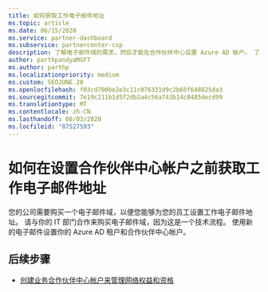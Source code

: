 ```yaml
---
title: 如何获取工作电子邮件地址
ms.topic: article
ms.date: 06/15/2020
ms.service: partner-dashboard
ms.subservice: partnercenter-csp
description: 了解电子邮件域的需求，然后才能在合作伙伴中心设置 Azure AD 帐户。 了解如何购买电子邮件域。
author: parthpandyaMSFT
ms.author: parthp
ms.localizationpriority: medium
ms.custom: SEOJUNE.20
ms.openlocfilehash: f03cd700be2e3c11c076331d9c2b65f648825da3
ms.sourcegitcommit: 7e19c211b1d5f2db2a4c56a743b14c8485decd99
ms.translationtype: MT
ms.contentlocale: zh-CN
ms.lasthandoff: 08/03/2020
ms.locfileid: "87527593"
---
```

# <a name="how-to-get-a-work-email-address-before-you-set-up-your-partner-center-account"></a>如何在设置合作伙伴中心帐户之前获取工作电子邮件地址

您的公司需要购买一个电子邮件域，以便您能够为您的员工设置工作电子邮件地址。 请与你的 IT 部门合作来购买电子邮件域，因为这是一个技术流程。 使用新的电子邮件设置你的 Azure AD 租户和合作伙伴中心帐户。

## <a name="next-steps"></a>后续步骤

- [创建业务合作伙伴中心帐户来管理网络权益和资格](mpn-create-a-partner-center-account.md)